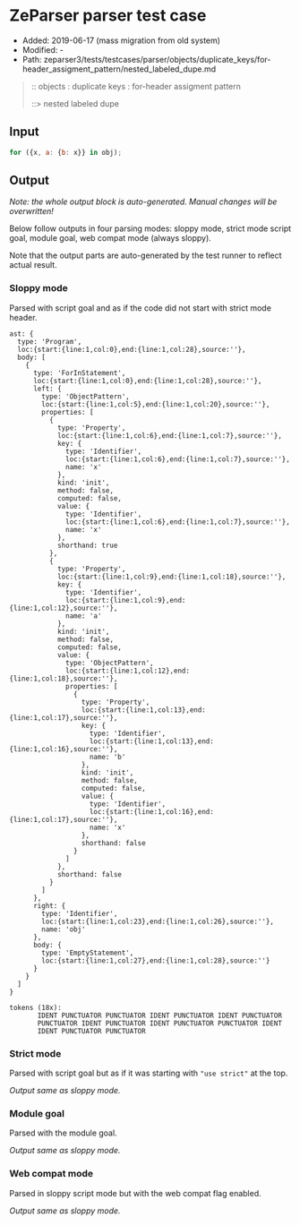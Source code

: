 # ZeParser parser test case

- Added: 2019-06-17 (mass migration from old system)
- Modified: -
- Path: zeparser3/tests/testcases/parser/objects/duplicate_keys/for-header_assigment_pattern/nested_labeled_dupe.md

> :: objects : duplicate keys : for-header assigment pattern
>
> ::> nested labeled dupe

## Input

`````js
for ({x, a: {b: x}} in obj);
`````

## Output

_Note: the whole output block is auto-generated. Manual changes will be overwritten!_

Below follow outputs in four parsing modes: sloppy mode, strict mode script goal, module goal, web compat mode (always sloppy).

Note that the output parts are auto-generated by the test runner to reflect actual result.

### Sloppy mode

Parsed with script goal and as if the code did not start with strict mode header.

`````
ast: {
  type: 'Program',
  loc:{start:{line:1,col:0},end:{line:1,col:28},source:''},
  body: [
    {
      type: 'ForInStatement',
      loc:{start:{line:1,col:0},end:{line:1,col:28},source:''},
      left: {
        type: 'ObjectPattern',
        loc:{start:{line:1,col:5},end:{line:1,col:20},source:''},
        properties: [
          {
            type: 'Property',
            loc:{start:{line:1,col:6},end:{line:1,col:7},source:''},
            key: {
              type: 'Identifier',
              loc:{start:{line:1,col:6},end:{line:1,col:7},source:''},
              name: 'x'
            },
            kind: 'init',
            method: false,
            computed: false,
            value: {
              type: 'Identifier',
              loc:{start:{line:1,col:6},end:{line:1,col:7},source:''},
              name: 'x'
            },
            shorthand: true
          },
          {
            type: 'Property',
            loc:{start:{line:1,col:9},end:{line:1,col:18},source:''},
            key: {
              type: 'Identifier',
              loc:{start:{line:1,col:9},end:{line:1,col:12},source:''},
              name: 'a'
            },
            kind: 'init',
            method: false,
            computed: false,
            value: {
              type: 'ObjectPattern',
              loc:{start:{line:1,col:12},end:{line:1,col:18},source:''},
              properties: [
                {
                  type: 'Property',
                  loc:{start:{line:1,col:13},end:{line:1,col:17},source:''},
                  key: {
                    type: 'Identifier',
                    loc:{start:{line:1,col:13},end:{line:1,col:16},source:''},
                    name: 'b'
                  },
                  kind: 'init',
                  method: false,
                  computed: false,
                  value: {
                    type: 'Identifier',
                    loc:{start:{line:1,col:16},end:{line:1,col:17},source:''},
                    name: 'x'
                  },
                  shorthand: false
                }
              ]
            },
            shorthand: false
          }
        ]
      },
      right: {
        type: 'Identifier',
        loc:{start:{line:1,col:23},end:{line:1,col:26},source:''},
        name: 'obj'
      },
      body: {
        type: 'EmptyStatement',
        loc:{start:{line:1,col:27},end:{line:1,col:28},source:''}
      }
    }
  ]
}

tokens (18x):
       IDENT PUNCTUATOR PUNCTUATOR IDENT PUNCTUATOR IDENT PUNCTUATOR
       PUNCTUATOR IDENT PUNCTUATOR IDENT PUNCTUATOR PUNCTUATOR IDENT
       IDENT PUNCTUATOR PUNCTUATOR
`````

### Strict mode

Parsed with script goal but as if it was starting with `"use strict"` at the top.

_Output same as sloppy mode._

### Module goal

Parsed with the module goal.

_Output same as sloppy mode._

### Web compat mode

Parsed in sloppy script mode but with the web compat flag enabled.

_Output same as sloppy mode._
